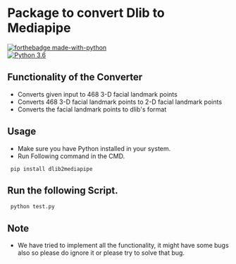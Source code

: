 # Package to convert Dlib to Mediapipe 

[![forthebadge made-with-python](http://ForTheBadge.com/images/badges/made-with-python.svg)](https://www.python.org/)                 
[![Python 3.6](https://img.shields.io/badge/python-3.6-blue.svg)](https://www.python.org/downloads/release/python-360/)   


## Functionality of the Converter


- Converts given input to 468 3-D facial landmark points
- Converts 468 3-D facial landmark points to 2-D facial landmark points
- Converts the facial landmark points to dlib's format


## Usage

- Make sure you have Python installed in your system.
- Run Following command in the CMD.
 ```
  pip install dlib2mediapipe
  ```


 

## Run the following Script.
 ```
  python test.py
 ```


## Note 
- We have tried to implement all the functionality, it might have some bugs also so please do ignore it or please try to solve that bug.